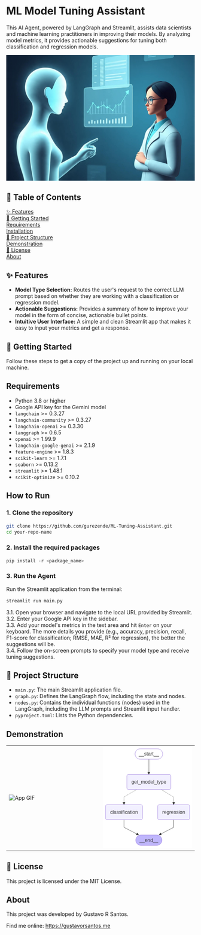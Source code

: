 # ML Model Tuning Assistant

This AI Agent, powered by LangGraph and Streamlit, assists data scientists and machine learning practitioners in improving their models. By analyzing model metrics, it provides actionable suggestions for tuning both classification and regression models.

![](img/a_minimalist_clean_illustration_of_a_futuristic.jpeg)

## 📖 Table of Contents

[✨ Features](#-features)<br>
[🚀 Getting Started](#-getting-started)<br>
[Requirements](#requirements)<br>
[Installation](#how-to-run)<br>
[📁 Project Structure](#-project-structure)<br>
[Demonstration](#demonstration)<br>
[📄 License](#-license)<br>
[About](#about)

## ✨ Features

* **Model Type Selection:** Routes the user's request to the correct LLM prompt based on whether they are working with a classification or regression model.
* **Actionable Suggestions:** Provides a summary of how to improve your model in the form of concise, actionable bullet points.
* **Intuitive User Interface:** A simple and clean Streamlit app that makes it easy to input your metrics and get a response.

## 🚀 Getting Started

Follow these steps to get a copy of the project up and running on your local machine.

## Requirements

* Python 3.8 or higher
* Google API key for the Gemini model
* `langchain` >= 0.3.27
* `langchain-community` >= 0.3.27
* `langchain-openai` >= 0.3.30
* `langgraph` >= 0.6.5
* `openai` >= 1.99.9
* `langchain-google-genai` >= 2.1.9
* `feature-engine` >= 1.8.3
* `scikit-learn` >= 1.7.1
* `seaborn` >= 0.13.2
* `streamlit` >= 1.48.1
* `scikit-optimize` >= 0.10.2

## How to Run

### 1. Clone the repository

```bash
git clone https://github.com/gurezende/ML-Tuning-Assistant.git
cd your-repo-name
```

### 2. Install the required packages

```python
pip install -r <package_name>
```

### 3. Run the Agent

Run the Streamlit application from the terminal:

```bash
streamlit run main.py
```

3.1. Open your browser and navigate to the local URL provided by Streamlit.<br>
3.2. Enter your Google API key in the sidebar.<br>
3.3. Add your model's metrics in the text area and hit `Enter` on your keyboard. The more details you provide (e.g., accuracy, precision, recall, F1-score for classification; RMSE, MAE, R² for regression), the better the suggestions will be. <br>
3.4. Follow the on-screen prompts to specify your model type and receive tuning suggestions.

## 📁 Project Structure

* `main.py`: The main Streamlit application file.
* `graph.py`: Defines the LangGraph flow, including the state and nodes.
* `nodes.py`: Contains the individual functions (nodes) used in the LangGraph, including the LLM prompts and Streamlit input handler.
* `pyproject.toml`: Lists the Python dependencies.

## Demonstration

<table>
  <tr>
    <td width="50%"><img src="img/Tuning_Agent.gif" alt="App GIF"></td>
    <td width="50%"><img src="img/graph.png" alt="Agent Graph"></td>
  </tr>
</table>

## 📄 License

This project is licensed under the MIT License.

## About

This project was developed by Gustavo R Santos.

Find me online: https://gustavorsantos.me